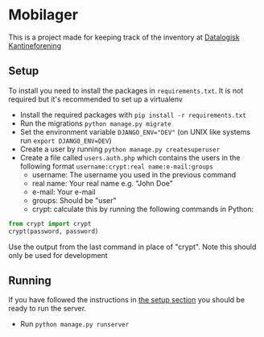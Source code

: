 # Mobilager
This is a project made for keeping track of the inventory at 
[Datalogisk Kantineforening](https://kantinen.org)

## Setup
To install you need to install the packages in `requirements.txt`. It is not
required but it's recommended to set up a virtualenv

- Install the required packages with `pip install -r requirements.txt`
- Run the migrations `python manage.py migrate`
- Set the environment variable `DJANGO_ENV="DEV"` (on UNIX like systems run
`export DJANGO_ENV=DEV`)
- Create a user by running `python manage.py createsuperuser`
- Create a file called `users.auth.php` which contains the users in the 
following format `username:crypt:real name:e-mail:groups`
    - username: The username you used in the previous command
    - real name: Your real name e.g. "John Doe"
    - e-mail: Your e-mail
    - groups: Should be "user"
    - crypt: calculate this by running the following commands in Python:
```Python
from crypt import crypt
crypt(password, password)
```
Use the output from the last command in place of "crypt". Note this should only
be used for development

## Running
If you have followed the instructions in [the setup section](#Setup) you should 
be ready to run the server.
- Run `python manage.py runserver`
